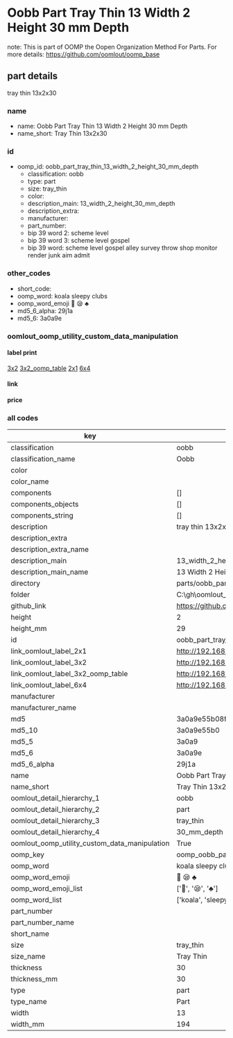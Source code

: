 # Oobb Part Tray Thin 13 Width 2 Height 30 mm Depth  

note: This is part of OOMP the Oopen Organization Method For Parts. For more details: https://github.com/oomlout/oomp_base

##  part details
  



tray thin 13x2x30



### name
* name: Oobb Part Tray Thin 13 Width 2 Height 30 mm Depth
* name_short: Tray Thin 13x2x30 
### id
* oomp_id: oobb_part_tray_thin_13_width_2_height_30_mm_depth
  * classification: oobb
  * type: part
  * size: tray_thin
  * color: 
  * description_main: 13_width_2_height_30_mm_depth
  * description_extra: 
  * manufacturer: 
  * part_number: 
  * bip 39 word 2: scheme level
  * bip 39 word 3: scheme level gospel
  * bip 39 word: scheme level gospel alley survey throw shop monitor render junk aim admit

### other_codes
* short_code: 
* oomp_word: koala sleepy clubs
* oomp_word_emoji :koala: :sleepy: :clubs:
* md5_6_alpha: 29j1a
* md5_6: 3a0a9e






### oomlout_oomp_utility_custom_data_manipulation
#### label print
[3x2](http://192.168.1.245:1112/?label=oomp%2029j1a)
[3x2_oomp_table](http://192.168.1.108:1112/?label=oomp%2029j1a)
[2x1](http://192.168.1.242:1112/?label=oomp%2029j1a)
[6x4](http://192.168.1.55:1112/?label=oomp%2029j1a)    

#### link

                              

#### price







### all codes 
| key | value |  
| --- | --- |  
| classification | oobb |  
| classification_name | Oobb |  
| color |  |  
| color_name |  |  
| components | [] |  
| components_objects | [] |  
| components_string | [] |  
| description | tray thin 13x2x30 |  
| description_extra |  |  
| description_extra_name |  |  
| description_main | 13_width_2_height_30_mm_depth |  
| description_main_name | 13 Width 2 Height 30 mm Depth |  
| directory | parts/oobb_part_tray_thin_13_width_2_height_30_mm_depth |  
| folder | C:\gh\oomlout_oobb_version_4_generated_parts\things\oobb_part_tray_thin_13_width_2_height_30_mm_depth |  
| github_link | https://github.com/oomlout/oomlout_oomp_part_src/tree/main/parts/oobb_part_tray_thin_13_width_2_height_30_mm_depth |  
| height | 2 |  
| height_mm | 29 |  
| id | oobb_part_tray_thin_13_width_2_height_30_mm_depth |  
| link_oomlout_label_2x1 | http://192.168.1.242:1112/?label=oomp%2029j1a |  
| link_oomlout_label_3x2 | http://192.168.1.245:1112/?label=oomp%2029j1a |  
| link_oomlout_label_3x2_oomp_table | http://192.168.1.108:1112/?label=oomp%2029j1a |  
| link_oomlout_label_6x4 | http://192.168.1.55:1112/?label=oomp%2029j1a |  
| manufacturer |  |  
| manufacturer_name |  |  
| md5 | 3a0a9e55b08f18d7856d5068c9a02e05 |  
| md5_10 | 3a0a9e55b0 |  
| md5_5 | 3a0a9 |  
| md5_6 | 3a0a9e |  
| md5_6_alpha | 29j1a |  
| name | Oobb Part Tray Thin 13 Width 2 Height 30 mm Depth |  
| name_short | Tray Thin 13x2x30  |  
| oomlout_detail_hierarchy_1 | oobb |  
| oomlout_detail_hierarchy_2 | part |  
| oomlout_detail_hierarchy_3 | tray_thin |  
| oomlout_detail_hierarchy_4 | 30_mm_depth |  
| oomlout_oomp_utility_custom_data_manipulation | True |  
| oomp_key | oomp_oobb_part_tray_thin_13_width_2_height_30_mm_depth |  
| oomp_word | koala sleepy clubs |  
| oomp_word_emoji | :koala: :sleepy: :clubs: |  
| oomp_word_emoji_list | [':koala:', ':sleepy:', ':clubs:'] |  
| oomp_word_list | ['koala', 'sleepy', 'clubs'] |  
| part_number |  |  
| part_number_name |  |  
| short_name |  |  
| size | tray_thin |  
| size_name | Tray Thin |  
| thickness | 30 |  
| thickness_mm | 30 |  
| type | part |  
| type_name | Part |  
| width | 13 |  
| width_mm | 194 |  
